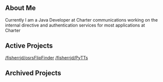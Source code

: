 ## About Me

Currently I am a Java Developer at Charter communications working on the internal directive and authentication services for most applications at Charter

## Active Projects

[/fisherrjd/osrsFlipFinder](https://github.com/fisherrjd/osrsFlipFinder)
[/fisherrjd/PyTTs](https://github.com/fisherrjd/PyTTs)

## Archived Projects


